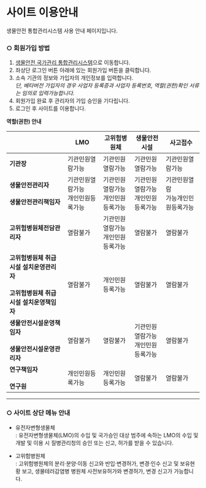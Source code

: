 # 사이트 이용안내
생물안전 통합관리시스템 사용 안내 페이지입니다.  


### ○ 회원가입 방법
1. [생물안전 국가관리 통합관리시스템](http://125.6.37.38/)으로 이동합니다. 
2. 좌상단 로그인 버튼 아래에 있는 회원가입 버튼을 클릭합니다.
3. 소속 기관의 정보와 가입자의 개인정보를 입력합니다.  
_단, 베타버전 가입자의 경우 사업자 등록증과 사업자 등록번호, 역할(권한)확인 서류는 임의로 입력가능합니다._    
4. 회원가입 완료 후 관리자의 가입 승인을 기다립니다.
5. 로그인 후 사이트를 이용합니다.
  
 **역할(권한) 안내**
 
 
 | |LMO|고위험병원체|생물안전시설|사고접수|  
 |---|---|---|---|---|
 |**기관장**|기관민원열람가능|기관민원열람가능|기관민원열람가능|기관민원열람가능|  
 |**생물안전관리자** <br> <br> **생물안전관리책임자**|기관민원열람가능 <br> 개인민원등록가능|기관민원열람가능 <br> 개인민원등록가능|기관민원열람가능 <br> 개인민원등록가능|기관민원열람 <br> 가능개인민원등록가능|  
 |**고위험병원체전담관리자**|열람불가|기관민원열람가능 <br> 개인민원등록가능|열람불가|열람불가|  
 |**고위험병원체 취급시설 설치운영관리자** <br> <br> **고위험병원체 취급시설 설치운영책임자**|  열람불가|개인민원등록가능|열람불가|열람불가|  
 |**생물안전시설운영책임자** <br> <br> **생물안전시설운영관리자**|열람불가|열람불가|기관민원열람가능 <br> 개인민원등록가능|열람불가|  
 |**연구책임자** <br> <br> **연구원**|개인민원등록가능|개인민원등록가능|열람불가|열람불가|
  

  
---

### ○ 사이트 상단 메뉴 안내
+ 유전자변형생물체 <br>
    : 유전자변형생물체(LMO)의 수입 및 국가승인 대상 범주에 속하는 LMO의 수입 및 개발 및 이용 시 질병관리청의 승인 또는 신고, 허가를 받을 수 있습니다. 

+ 고위험병원체 <br>
    : 고위험병원체의 분리·분양·이동 신고와 반입·변경허가, 변경·인수 신고 및 보유현황 보고, 생물테러감염병 병원체 사전보유허가와 변경허가, 변경 신고가 가능합니다.
